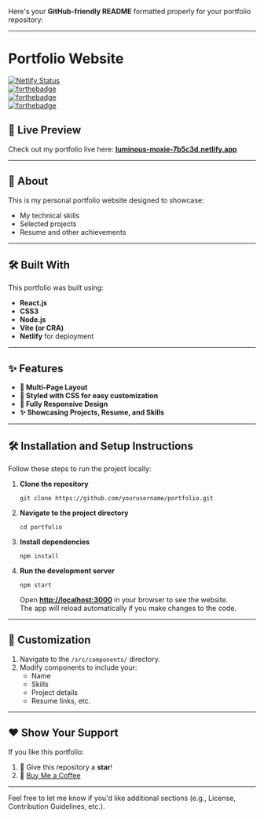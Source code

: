 Here's your **GitHub-friendly README** formatted properly for your portfolio repository:

* * * * *

Portfolio Website
=================

[![Netlify Status](https://api.netlify.com/api/v1/badges/your-badge-id/deploy-status)](https://luminous-moxie-7b5c3d.netlify.app/)\
[![forthebadge](https://forthebadge.com/images/badges/built-with-love.svg)](https://forthebadge.com/)\
[![forthebadge](https://forthebadge.com/images/badges/made-with-javascript.svg)](https://forthebadge.com/)\
[![forthebadge](https://forthebadge.com/images/badges/open-source.svg)](https://forthebadge.com/)

🚀 Live Preview
---------------

Check out my portfolio live here: **[luminous-moxie-7b5c3d.netlify.app](https://luminous-moxie-7b5c3d.netlify.app/)**

* * * * *

📌 About
--------

This is my personal portfolio website designed to showcase:

-   My technical skills
-   Selected projects
-   Resume and other achievements

* * * * *

🛠️ Built With
--------------

This portfolio was built using:

-   **React.js**
-   **CSS3**
-   **Node.js**
-   **Vite (or CRA)**
-   **Netlify** for deployment

* * * * *

✨ Features
----------

-   **📖 Multi-Page Layout**
-   **🎨 Styled with CSS for easy customization**
-   **📱 Fully Responsive Design**
-   **✨ Showcasing Projects, Resume, and Skills**

* * * * *

🛠 Installation and Setup Instructions
--------------------------------------

Follow these steps to run the project locally:

1.  **Clone the repository**

    ```
    git clone https://github.com/yourusername/portfolio.git

    ```

2.  **Navigate to the project directory**

    ```
    cd portfolio

    ```

3.  **Install dependencies**

    ```
    npm install

    ```

4.  **Run the development server**

    ```
    npm start

    ```

    Open **[http://localhost:3000](http://localhost:3000/)** in your browser to see the website.\
    The app will reload automatically if you make changes to the code.

* * * * *

🔧 Customization
----------------

1.  Navigate to the `/src/components/` directory.
2.  Modify components to include your:
    -   Name
    -   Skills
    -   Project details
    -   Resume links, etc.

* * * * *

❤️ Show Your Support
--------------------

If you like this portfolio:

1.  🌟 Give this repository a **star**!
2.  🛒 [Buy Me a Coffee](https://www.buymeacoffee.com/yourusername)

* * * * *

Feel free to let me know if you'd like additional sections (e.g., License, Contribution Guidelines, etc.).
